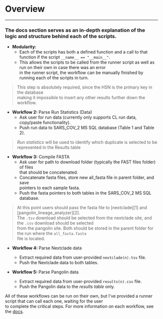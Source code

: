 
# Overview
_______________________________________

### The docs section serves as an in-depth explanation of the logic and structure behind each of the scripts.
 - **Modularity:**
   - Each of the scripts has both a defined function and a call to that function if the script `__name__ == "__main__"`.
   - This allows the scripts to be called from the runner script as well as run on their own in case there was an error<br>in the runner script, the workflow can be manually finished by running each of the scripts in turn.

  > This step is absolutely required, since the HSN is the primary key in the database<br>
  > making it impossible to insert any other results further down the workflow.

 - **Workflow 2:** Parse Run Statistics (Data)
   - Ask user for run data (currently only supports CL run data, copy/paste functionality).
   - Push run data to SARS_COV_2 MS SQL database (Table 1 and Table 2).

  > *Run statistics* will be used to identify which duplicate is selected to be represented in the
  > Results table

 - **Workflow 3:** Compile FASTA
   - Ask user for path to download folder (typically the FAST files folder) of files<br>that should be concatenated.
   - Concatenate fasta files, store new all_fasta file in parent folder, and save<br>pointers to each sample fasta.
   - Push the fasta pointers to both tables in the SARS_COV_2 MS SQL database.

  > At this point users should pass the fasta file to [nextclade][1] and [pangolin_lineage_analyzer][2].<br>
  > The `.tsv` download should be selected from the nextclade site, and the `.csv` download should be selected<br>
  > from the pangolin site.  Both should be stored in the parent folder for the run where the `all_fasta.fasta`<br>
  > file is located.

 - **Workflow 4:** Parse Nextclade data
   - Extract required data from user-provided `nextclade(n).tsv` file.
   - Push the Nextclade data to both tables.
 
 - **Workflow 5:** Parse Pangolin data
   - Extract required data from user-provided `results(n).csv` file.
   - Push the Pangolin data to the *results table* only.

All of these workflows can be run on their own, but I've provided a runner script that can call each one, waiting for the user<br>
to complete the critical steps.  For more information on each workflow, see the [docs](docs/overview.md).
